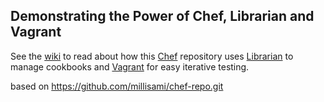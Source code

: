 ## Demonstrating the Power of Chef, Librarian and Vagrant

See the [wiki](https://github.com/jeremiahsnapp/chef-repo/wiki) to read about how this [Chef](http://wiki.opscode.com/display/chef/Home) repository uses [Librarian](https://github.com/applicationsonline/librarian) to manage cookbooks and [Vagrant](http://vagrantup.com/) for easy iterative testing.

based on https://github.com/millisami/chef-repo.git
